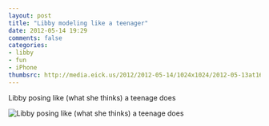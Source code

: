 ```yaml
---
layout: post
title: "Libby modeling like a teenager"
date: 2012-05-14 19:29
comments: false
categories: 
- libby
- fun
- iPhone
thumbsrc: http://media.eick.us/2012/2012-05-14/1024x1024/2012-05-13at16.27.33.jpg
---
```

Libby posing like (what she thinks) a teenage does



![Libby posing like (what she thinks) a teenage does](http://media.eick.us/media/photographs/2012/2012-05-14/2012-05-13at16.27.33.jpg)

